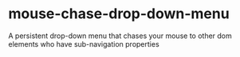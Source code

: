 mouse-chase-drop-down-menu
==========================

A persistent drop-down menu that chases your mouse to other dom elements who have sub-navigation properties 

